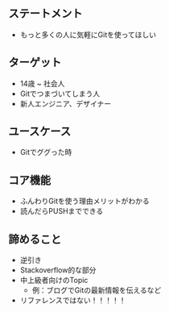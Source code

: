 ## ステートメント
- もっと多くの人に気軽にGitを使ってほしい

## ターゲット
- 14歳 ~ 社会人
- Gitでつまづいてしまう人
- 新人エンジニア、デザイナー

## ユースケース
- Gitでググった時

## コア機能
- ふんわりGitを使う理由メリットがわかる
- 読んだらPUSHまでできる

## 諦めること
- 逆引き
- Stackoverflow的な部分
- 中上級者向けのTopic
  - 例：ブログでGitの最新情報を伝えるなど
- リファレンスではない！！！！！
